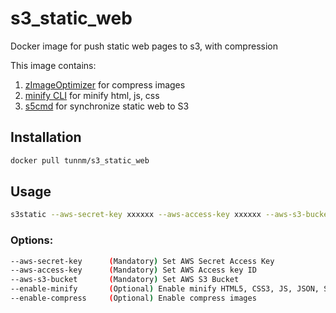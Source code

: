 # s3_static_web
Docker image for push static web pages to s3, with compression

This image contains:

1. [zImageOptimizer](https://github.com/zevilz/zImageOptimizer) for compress images
2. [minify CLI](https://github.com/tdewolff/minify/tree/master/cmd/minify) for minify html, js, css
3. [s5cmd](https://github.com/peak/s5cmd) for synchronize static web to S3




## Installation

```bash
docker pull tunnm/s3_static_web
```



## Usage

```bash
s3static --aws-secret-key xxxxxx --aws-access-key xxxxxx --aws-s3-bucket s3://xxxxxx --enable-minify --enable-compress
```



### Options:

```bash
--aws-secret-key      (Mandatory) Set AWS Secret Access Key
--aws-access-key      (Mandatory) Set AWS Access key ID
--aws-s3-bucket       (Mandatory) Set AWS S3 Bucket
--enable-minify       (Optional) Enable minify HTML5, CSS3, JS, JSON, SVG and XML
--enable-compress     (Optional) Enable compress images
```
